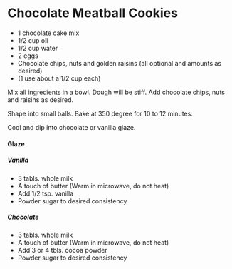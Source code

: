 # Chocolate Meatball Cookies

- 1 chocolate cake mix
- 1/2 cup oil
- 1/2 cup water
- 2 eggs
- Chocolate chips, nuts and golden raisins (all optional and amounts as desired)
- (1 use about a 1/2 cup each)

Mix all ingredients in a bowl. Dough will be stiff.
Add chocolate chips, nuts and raisins as desired.

Shape into small balls.
Bake at 350 degree for 10 to 12 minutes.

Cool and dip into chocolate or vanilla glaze.

#### Glaze

##### Vanilla

- 3 tabls. whole milk
- A touch of butter (Warm in microwave, do not heat)
- Add 1/2 tsp. vanilla
- Powder sugar to desired consistency

##### Chocolate

- 3 tabls. whole milk
- A touch of butter (Warm in microwave, do not heat)
- Add 3 or 4 tbls. cocoa powder
- Powder sugar to desired consistency

